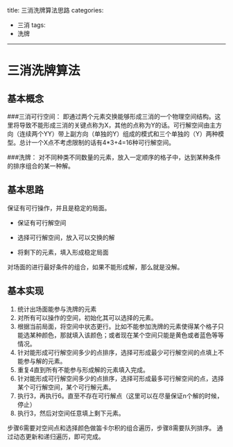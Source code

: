 title: 三消洗牌算法思路
categories:
- 三消
tags:
- 洗牌

-------


三消洗牌算法
=============

基本概念
---------------

###三消可行空间：
即通过两个元素交换能够形成三消的一个物理空间结构。这里将导致不能形成三消的关键点称为X，其他的点称为Y的话。可行解空间由主方向（连续两个YY）带上副方向（单独的Y）组成的模式和三个单独的（Y）两种模型。总计一个X点不考虑限制的话有4*3+4=16种可行解空间。

###洗牌：
对不同种类不同数量的元素，放入一定顺序的格子中，达到某种条件的排序组合的某一种解。


基本思路
---------------
保证有可行操作，并且是稳定的局面。

- 保证有可行解空间

- 选择可行解空间，放入可以交换的解

- 将剩下的元素，填入形成稳定局面

对场面的进行最好条件的组合，如果不能形成解，那么就是没解。


基本实现
----------------

 1. 统计出场面能参与洗牌的元素
 2. 对所有可以操作的空间，初始化其可以选择的元素。
 3. 根据当前局面，将空间中状态更行。比如不能参加洗牌的元素使得某个格子只能选某种颜色，那就填入该颜色；或者现在某个空间只能是黄色或者蓝色等等情况。
 4. 针对能形成可行解空间多少的点排序，选择可形成最少可行解空间的点填上不能参与解的元素。
 5. 重复4直到所有不能参与形成解的元素填入完成。
 6. 针对能形成可行解空间多少的点排序，选择可形成最多可行解空间的点，选择某个可行解空间，某个可行解元素。
 7. 执行3，再执行6。直至不存在可行解点（这里可以在尽量保证n个解的时候，停止）
 8. 执行3，然后对空间任意填上剩下元素。
 
 步骤6需要对空间点和选择颜色做笛卡尔积的组合遍历，步骤8需要队列排序。
 通过动态更新和递归遍历，即可完成。
